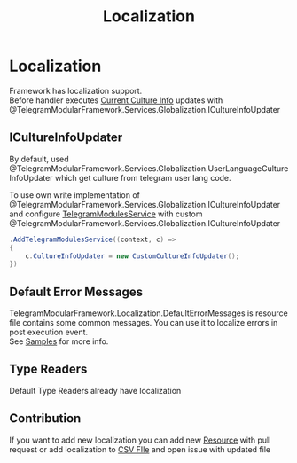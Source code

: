 ﻿---
title: Localization
uid: Guides.Localization
---

# Localization

Framework has localization support.  
Before handler
executes [Current Culture Info](https://learn.microsoft.com/en-us/dotnet/api/system.globalization.cultureinfo.currentculture?view=net-6.0)
updates with @TelegramModularFramework.Services.Globalization.ICultureInfoUpdater

## ICultureInfoUpdater

By default, used @TelegramModularFramework.Services.Globalization.UserLanguageCultureInfoUpdater which
get culture from telegram user lang code.

To use own write implementation of @TelegramModularFramework.Services.Globalization.ICultureInfoUpdater and
configure [TelegramModulesService](xref:TelegramModularFramework.TelegramBotHostBuilderExtensions.AddTelegramModulesService(Microsoft.Extensions.Hosting.IHostBuilder,Action{Microsoft.Extensions.Hosting.HostBuilderContext,TelegramModularFramework.Services.TelegramModulesConfiguration}))
with custom @TelegramModularFramework.Services.Globalization.ICultureInfoUpdater

```csharp
.AddTelegramModulesService((context, c) =>
{
    c.CultureInfoUpdater = new CustomCultureInfoUpdater();
})
```

## Default Error Messages
TelegramModularFramework.Localization.DefaultErrorMessages is resource file contains
some common messages.
You can use it to localize errors in post execution event.  
See [Samples](xref:Guides.Introduction#samples) for more info.

## Type Readers

Default Type Readers already have localization

## Contribution

If you want to add new localization you can add new [Resource](https://github.com/Neisvestney/TelegramModularFramework/blob/master/src/TelegramModularFramework/Resources/) with pull request or
add localization to [CSV FIle](https://docs.google.com/spreadsheets/d/1pXsZrf8hRi32zTOl8LbpmmFyb0zCS17EeMeVNBWAIG4/edit?usp=sharing) and open issue with updated file